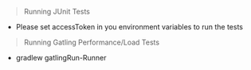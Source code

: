 > Running JUnit Tests
- Please set accessToken in you environment variables to run the tests

> Running Gatling Performance/Load Tests
- gradlew gatlingRun-Runner
